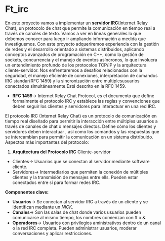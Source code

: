 # Ft_irc
En este proyecto vamos a implementar un **servidor IRC**(Internet Relay Chat), un protocolo de chat que permite la comunicación en tiempo real a través de canales de texto. Vamos a ver en líneas generales lo que debemos conocer para luego ir ampliando información a medida que investiguemos.
Con este proyecto adqueriremos experiencia con la gestión de redes y el desarrollo orientado a sistemas distribuidos, aplicando conceptos avanzados de programación en C++, como la gestión de sockets, concurrencia y el manejo de eventos asíncronos, lo que involucra un entendimiento profundo de los protocolos TCP/IP y la arquitectura cliente-servidor.
Nos enfrentaremos a desafíos relacionados con la seguridad, el manejo eficiente de conexiones, interpretación de comandos IRC standar(RFC 1459) y la sincronización entre multiplesusuarios conectados simultáneamente.Está descrito en la RFC 1459.
* **RFC 1459**-> Internet Relay Chat Protocol, es el documento que define formalmente el protocolo IRC y establece las reglas y convenciones que deben seguir los clientes y servidores para interactuar en una red IRC.

El protocolo IRC (Internet Relay Chat) es un protocolo de comunicación en tiempo real diseñado para permitir la interacción entre múltiples usuarios a través de canales de chat o mensajes directos. Define cómo los clientes y servidores deben interactuar , así como los comandos y las respuestas que se intercambian para permitir la comunicación en un sistema distribuido. Aspectos más importantes del protocolo:

1. **Arquitectura del Protocolo IRC**
Cliente-servidor
* Clientes-> Usuarios que se conectan al servidor mediante software cliente.
* Servidores-> Intermediarios que permiten la conexión de múltiples clientes y la transmisión de mensajes entre ells. Pueden estar conectados entre sí para formar redes IRC.

**Componentes clave:**
* **Usuarios**-> Se conectan al servidor IRC a través de un cliente y se identifican mediante un *NICK*.
* **Canales**-> Son las salas de chat donde varios usuarios pueden comunicarse al mismo tiempo, los nombres comienzan con # o &.
* **Operadores**-> Usuarios con privilegios aministrativos dentro de un canal o la red IRC completa. Pueden administrar usuarios, moderar conversaciones y aplicar restricciones.

